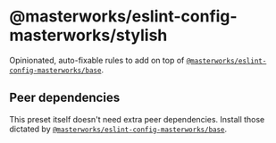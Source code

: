 # @masterworks/eslint-config-masterworks/stylish

Opinionated, auto-fixable rules to add on top of [`@masterworks/eslint-config-masterworks/base`](../base/README.md).

## Peer dependencies

This preset itself doesn't need extra peer dependencies. Install those dictated by [`@masterworks/eslint-config-masterworks/base`](../base/README.md).

